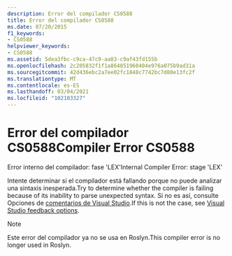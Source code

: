 ```yaml
---
description: Error del compilador CS0588
title: Error del compilador CS0588
ms.date: 07/20/2015
f1_keywords:
- CS0588
helpviewer_keywords:
- CS0588
ms.assetid: 5dea3fbc-c9ca-47c9-aa83-c9af43fd155b
ms.openlocfilehash: 2c205832f1f1a864851960404e976a075b9ad31a
ms.sourcegitcommit: 42d436ebc2a7ee02fc1848c7742bc7d80e13fc2f
ms.translationtype: MT
ms.contentlocale: es-ES
ms.lasthandoff: 03/04/2021
ms.locfileid: "102103327"
---
```

# <a name="compiler-error-cs0588"></a><span data-ttu-id="b8c5c-103">Error del compilador CS0588</span><span class="sxs-lookup"><span data-stu-id="b8c5c-103">Compiler Error CS0588</span></span>

<span data-ttu-id="b8c5c-104">Error interno del compilador: fase 'LEX'</span><span class="sxs-lookup"><span data-stu-id="b8c5c-104">Internal Compiler Error: stage 'LEX'</span></span>

 <span data-ttu-id="b8c5c-105">Intente determinar si el compilador está fallando porque no puede analizar una sintaxis inesperada.</span><span class="sxs-lookup"><span data-stu-id="b8c5c-105">Try to determine whether the compiler is failing because of its inability to parse unexpected syntax.</span></span> <span data-ttu-id="b8c5c-106">Si no es así, consulte Opciones de [comentarios de Visual Studio](/visualstudio/ide/feedback-options).</span><span class="sxs-lookup"><span data-stu-id="b8c5c-106">If this is not the case, see [Visual Studio feedback options](/visualstudio/ide/feedback-options).</span></span>

> [!NOTE]
> <span data-ttu-id="b8c5c-107">Este error del compilador ya no se usa en Roslyn.</span><span class="sxs-lookup"><span data-stu-id="b8c5c-107">This compiler error is no longer used in Roslyn.</span></span>
